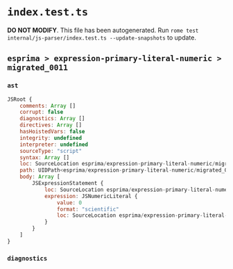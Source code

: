 # `index.test.ts`

**DO NOT MODIFY**. This file has been autogenerated. Run `rome test internal/js-parser/index.test.ts --update-snapshots` to update.

## `esprima > expression-primary-literal-numeric > migrated_0011`

### `ast`

```javascript
JSRoot {
	comments: Array []
	corrupt: false
	diagnostics: Array []
	directives: Array []
	hasHoistedVars: false
	integrity: undefined
	interpreter: undefined
	sourceType: "script"
	syntax: Array []
	loc: SourceLocation esprima/expression-primary-literal-numeric/migrated_0011/input.js 1:0-1:6
	path: UIDPath<esprima/expression-primary-literal-numeric/migrated_0011/input.js>
	body: Array [
		JSExpressionStatement {
			loc: SourceLocation esprima/expression-primary-literal-numeric/migrated_0011/input.js 1:0-1:6
			expression: JSNumericLiteral {
				value: 0
				format: "scientific"
				loc: SourceLocation esprima/expression-primary-literal-numeric/migrated_0011/input.js 1:0-1:6
			}
		}
	]
}
```

### `diagnostics`

```

```
